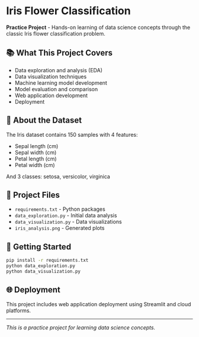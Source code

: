 # Iris Flower Classification

**Practice Project** - Hands-on learning of data science concepts through the classic Iris flower classification problem.

## 📚 What This Project Covers

- Data exploration and analysis (EDA)
- Data visualization techniques
- Machine learning model development
- Model evaluation and comparison
- Web application development
- Deployment

## 🎯 About the Dataset

The Iris dataset contains 150 samples with 4 features:

- Sepal length (cm)
- Sepal width (cm)
- Petal length (cm)
- Petal width (cm)

And 3 classes: setosa, versicolor, virginica

## 📁 Project Files

- `requirements.txt` - Python packages
- `data_exploration.py` - Initial data analysis
- `data_visualization.py` - Data visualizations
- `iris_analysis.png` - Generated plots

## 🚀 Getting Started

```bash
pip install -r requirements.txt
python data_exploration.py
python data_visualization.py
```

## 🌐 Deployment

This project includes web application deployment using Streamlit and cloud platforms.

---

*This is a practice project for learning data science concepts.*
